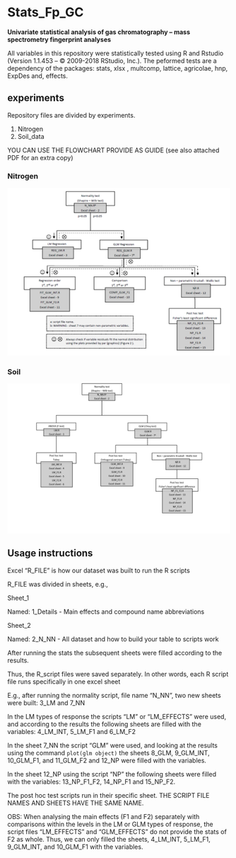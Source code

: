 # Stats_Fp_GC

**Univariate statistical analysis of gas chromatography – mass spectrometry fingerprint analyses**

All variables in this repository were statistically tested using R and Rstudio (Version 1.1.453 – © 2009-2018 RStudio, Inc.). The peformed tests are a dependency of the packages: stats, xlsx , multcomp, lattice, agricolae, hnp, ExpDes  and, effects.

## experiments

Repository files are divided by experiments.

1.	Nitrogen
1.	Soil_data

YOU CAN USE THE FLOWCHART PROVIDE AS GUIDE (see also attached PDF for an extra copy)

### Nitrogen

![N_flowchart](Images/N_flowchart.PNG)

### Soil

![Soil_flowchart](Images/Soil_flowchart.PNG)

## Usage instructions

Excel “R_FILE” is how our dataset was built to run the R scripts

R_FILE was divided in sheets, e.g., 

Sheet_1

Named: 1_Details - Main effects and compound name abbreviations

Sheet_2

Named: 2_N_NN - All dataset and how to build your table to scripts work

After running the stats the subsequent sheets were filled according to the results.

Thus, the R_script files were saved separately. In other words, each R script file runs specifically in one excel sheet

E.g., after running the normality script, file name “N_NN”, two new sheets were built: 3_LM and 7_NN

In the LM types of response the scripts “LM” or “LM_EFFECTS” were used,
and according to the results the following sheets are filled with the variables: 4_LM_INT, 5_LM_F1 and 6_LM_F2

In the sheet 7_NN the script “GLM” were used,
and looking at the results using the command `plot(glm object)`
the sheets 8_GLM, 9_GLM_INT, 10_GLM_F1, and 11_GLM_F2 and 12_NP were filled with the variables.

In the sheet 12_NP using the script “NP” the following sheets were filled with the variables:
13_NP_F1_F2, 14_NP_F1 and 15_NP_F2.

The post hoc test scripts run in their specific sheet.
THE SCRIPT FILE NAMES AND SHEETS HAVE THE SAME NAME.

OBS: When analysing the main effects (F1 and F2) separately with comparisons within the levels in the LM or GLM types of response,
the script files “LM_EFFECTS” and “GLM_EFFECTS” do not provide the stats of F2 as whole.
Thus, we can only filled the sheets, 4_LM_INT, 5_LM_F1, 9_GLM_INT, and 10_GLM_F1 with the variables.
